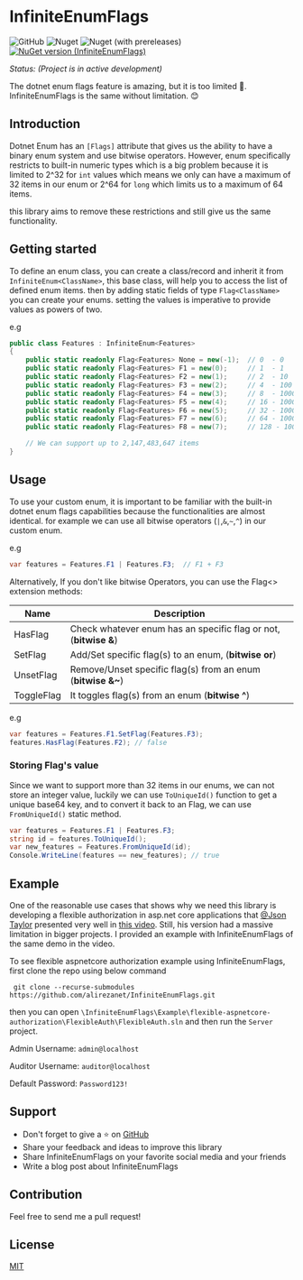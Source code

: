 # InfiniteEnumFlags
<!--  ![Nuget](https://img.shields.io/nuget/v/InfiniteEnumFlags?label=stable) -->
![GitHub](https://img.shields.io/github/license/alirezanet/InfiniteEnumFlags) ![Nuget](https://img.shields.io/nuget/dt/InfiniteEnumFlags?color=%239100ff) ![Nuget (with prereleases)](https://img.shields.io/nuget/vpre/InfiniteEnumFlags?label=latest)
[![NuGet version (InfiniteEnumFlags)](https://img.shields.io/nuget/v/InfiniteEnumFlags.svg?style=flat-square)](https://www.nuget.org/packages/InfiniteEnumFlags/)
<!-- ![GitHub Workflow Status](https://img.shields.io/github/actions/workflow/status/alirezanet/InfiniteEnumFlags/.github/workflows/publish.yml?branch=master) -->

*Status: (Project is in active development)*


The dotnet enum flags feature is amazing, but it is too limited 🙁. InfiniteEnumFlags is the same without limitation. 😊

## Introduction
Dotnet Enum has an `[Flags]` attribute that gives us the ability to have a binary enum system and use bitwise operators. 
However, enum specifically restricts to built-in numeric types which is a big problem because it is limited to 2^32 for `int` 
values which means we only can have a maximum of 32 items in our enum or 2^64 for `long` which limits us to a maximum of 64 items.

this library aims to remove these restrictions and still give us the same functionality.

## Getting started

To define an enum class, you can create a class/record and inherit it from `InfiniteEnum<ClassName>`,
this base class, will help you to access the list of defined enum items.
then by adding static fields of type `Flag<ClassName>` you can create your enums.
setting the values is imperative to provide values as powers of two. 

e.g

```csharp
public class Features : InfiniteEnum<Features>
{
    public static readonly Flag<Features> None = new(-1);  // 0  - 0
    public static readonly Flag<Features> F1 = new(0);     // 1  - 1
    public static readonly Flag<Features> F2 = new(1);     // 2  - 10
    public static readonly Flag<Features> F3 = new(2);     // 4  - 100
    public static readonly Flag<Features> F4 = new(3);     // 8  - 1000
    public static readonly Flag<Features> F5 = new(4);     // 16 - 10000
    public static readonly Flag<Features> F6 = new(5);     // 32 - 100000
    public static readonly Flag<Features> F7 = new(6);     // 64 - 1000000
    public static readonly Flag<Features> F8 = new(7);     // 128 - 10000000

    // We can support up to 2,147,483,647 items
}
```
 
## Usage

To use your custom enum, it is important to be familiar with the built-in dotnet enum flags capabilities
because the functionalities are almost identical. 
for example we can use all bitwise operators (`|`,`&`,`~`,`^`) in our custom enum.

e.g
```csharp
var features = Features.F1 | Features.F3;  // F1 + F3 
```

Alternatively, If you don't like bitwise Operators, you can use the Flag<> extension methods:

| Name       | Description                                                      |
|------------|------------------------------------------------------------------|
| HasFlag    | Check whatever enum has an specific flag or not, (**bitwise &**) |
| SetFlag    | Add/Set specific flag(s) to an enum, (**bitwise or**)            |
| UnsetFlag  | Remove/Unset specific flag(s) from an enum (**bitwise &~**)      |
| ToggleFlag | It toggles flag(s) from an enum (**bitwise ^**)                  |

e.g
```csharp
var features = Features.F1.SetFlag(Features.F3);
features.HasFlag(Features.F2); // false
```

### Storing Flag's value

Since we want to support more than 32 items in our enums, we can not store an integer
value, luckily we can use `ToUniqueId()` function to get a unique base64 key, and to convert it back to an
Flag, we can use `FromUniqueId()` static method.

```csharp
var features = Features.F1 | Features.F3; 
string id = features.ToUniqueId();
var new_features = Features.FromUniqueId(id); 
Console.WriteLine(features == new_features); // true
```

## Example
One of the reasonable use cases that shows why we need this library is developing a flexible authorization in asp.net core applications that [@Json Taylor](https://github.com/jasontaylordev) presented very well in [this video](https://www.youtube.com/watch?v=BVJVhceN3N4&list=PLxCsNpHrt57uwt229Frf1tYt2gywF__xg&index=1&t=1265s). Still, his version had a massive limitation in bigger projects. I provided an example with InfiniteEnumFlags of the same demo in the video.

To see flexible aspnetcore authorization example using InfiniteEnumFlags, first clone the repo using below command
```
 git clone --recurse-submodules https://github.com/alirezanet/InfiniteEnumFlags.git
```
then you can open `\InfiniteEnumFlags\Example\flexible-aspnetcore-authorization\FlexibleAuth\FlexibleAuth.sln` and then run the `Server` project.

Admin Username: `admin@localhost`

Auditor Username: `auditor@localhost`

Default Password: `Password123!`

## Support

- Don't forget to give a ⭐ on [GitHub](https://github.com/alirezanet/InfiniteEnumFlags)
- Share your feedback and ideas to improve this library
- Share InfiniteEnumFlags on your favorite social media and your friends
- Write a blog post about InfiniteEnumFlags

## Contribution

Feel free to send me a pull request!

## License

[MIT](https://github.com/alirezanet/InfiniteEnumFlags/blob/master/LICENSE)










